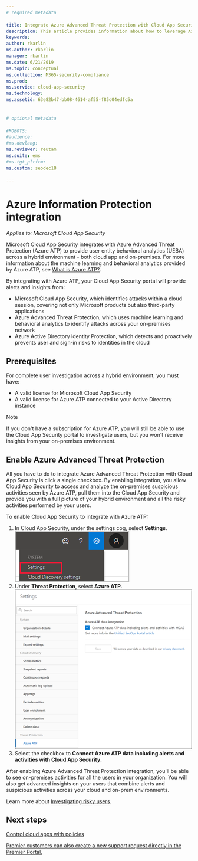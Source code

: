 ```yaml
---
# required metadata

title: Integrate Azure Advanced Threat Protection with Cloud App Security
description: This article provides information about how to leverage Azure Advanced Threat Protection insights in Cloud App Security for hybrid risk detection.
keywords:
author: rkarlin
ms.author: rkarlin
manager: rkarlin
ms.date: 6/21/2019
ms.topic: conceptual
ms.collection: M365-security-compliance
ms.prod:
ms.service: cloud-app-security
ms.technology:
ms.assetid: 63e82b47-bb08-4614-af55-f85d04edfc5a


# optional metadata

#ROBOTS:
#audience:
#ms.devlang:
ms.reviewer: reutam
ms.suite: ems
#ms.tgt_pltfrm:
ms.custom: seodec18

---
```


# Azure Information Protection integration

*Applies to: Microsoft Cloud App Security*

Microsoft Cloud App Security integrates with Azure Advanced Threat Protection (Azure ATP) to provide user entity behavioral analytics (UEBA) across a hybrid environment - both cloud app and on-premises. For more information about the machine learning and behavioral analytics provided by Azure ATP, see [What is Azure ATP?](https://docs.microsoft.com/azure-advanced-threat-protection/what-is-atp).

By integrating with Azure ATP, your Cloud App Security portal will provide alerts and insights from:
- Microsoft Cloud App Security, which identifies attacks within a cloud session, covering not only Microsoft products but also third-party applications
- Azure Advanced Threat Protection, which uses machine learning and behavioral analytics to identify attacks across your on-premises network
- Azure Active Directory Identity Protection, which detects and proactively prevents user and sign-in risks to identities in the cloud


## Prerequisites

For complete user investigation across a hybrid environment, you must have:

- A valid license for Microsoft Cloud App Security
- A valid license for Azure ATP connected to your Active Directory instance

>[!NOTE]
>If you don't have a subscription for Azure ATP, you will still be able to use the Cloud App Security portal to investigate users, but you won't receive insights from your on-premises environment.


## Enable Azure Advanced Threat Protection

All you have to do to integrate Azure Advanced Threat Protection with Cloud App Security is click a single checkbox. By enabling integration, you allow Cloud App Security to access and analyze the on-premises suspicious activities seen by Azure ATP, pull them  into the Cloud App Security and provide you with a full picture of your hybrid environment and all the risky activities performed by your users.

To enable Cloud App Security to integrate with Azure ATP:

1. In Cloud App Security, under the settings cog, select **Settings**.
    ![Settings menu](./media/azip-system-settings.png)
1. Under **Threat Protection**, select **Azure ATP**.
    ![enable azure advanced threat protection](./media/aatp-integration.png)
3. Select the checkbox to **Connect Azure ATP data including alerts and activities with Cloud App Security**.
 
After enabling Azure Advanced Threat Protection integration, you'll be able to see on-premises activities for all the users in your organization. You will also get advanced insights on your users that combine alerts and suspicious activities across your cloud and on-prem environments.



Learn more about [Investigating risky users](tutorial-ueba.md).


## Next steps 
[Control cloud apps with policies](control-cloud-apps-with-policies.md)   

[Premier customers can also create a new support request directly in the Premier Portal.](https://premier.microsoft.com/)  
  

